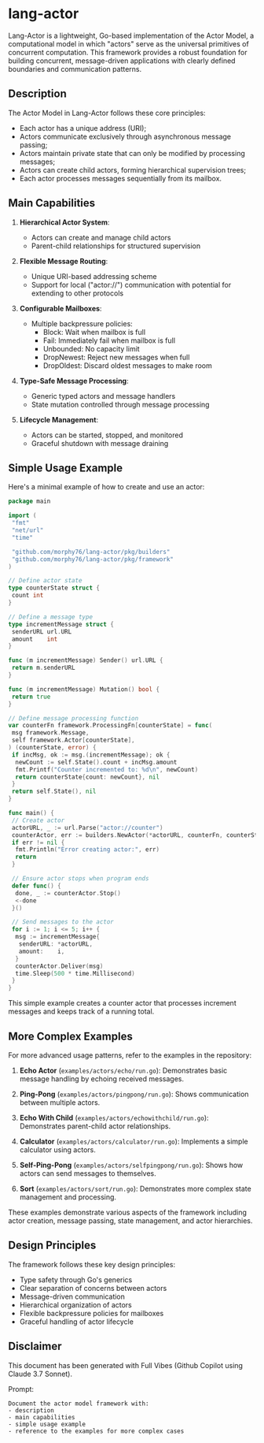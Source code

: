 # lang-actor

Lang-Actor is a lightweight, Go-based implementation of the Actor Model, a computational model in which "actors" serve as the universal primitives of concurrent computation. This framework provides a robust foundation for building concurrent, message-driven applications with clearly defined boundaries and communication patterns.

## Description

The Actor Model in Lang-Actor follows these core principles:

- Each actor has a unique address (URI);
- Actors communicate exclusively through asynchronous message passing;
- Actors maintain private state that can only be modified by processing messages;
- Actors can create child actors, forming hierarchical supervision trees;
- Each actor processes messages sequentially from its mailbox.

## Main Capabilities

1. **Hierarchical Actor System**:
   - Actors can create and manage child actors
   - Parent-child relationships for structured supervision

2. **Flexible Message Routing**:
   - Unique URI-based addressing scheme
   - Support for local ("actor://") communication with potential for extending to other protocols

3. **Configurable Mailboxes**:
   - Multiple backpressure policies:
     - Block: Wait when mailbox is full
     - Fail: Immediately fail when mailbox is full
     - Unbounded: No capacity limit
     - DropNewest: Reject new messages when full
     - DropOldest: Discard oldest messages to make room

4. **Type-Safe Message Processing**:
   - Generic typed actors and message handlers
   - State mutation controlled through message processing

5. **Lifecycle Management**:
   - Actors can be started, stopped, and monitored
   - Graceful shutdown with message draining

## Simple Usage Example

Here's a minimal example of how to create and use an actor:

```go
package main

import (
 "fmt"
 "net/url"
 "time"

 "github.com/morphy76/lang-actor/pkg/builders"
 "github.com/morphy76/lang-actor/pkg/framework"
)

// Define actor state
type counterState struct {
 count int
}

// Define a message type
type incrementMessage struct {
 senderURL url.URL
 amount    int
}

func (m incrementMessage) Sender() url.URL {
 return m.senderURL
}

func (m incrementMessage) Mutation() bool {
 return true
}

// Define message processing function
var counterFn framework.ProcessingFn[counterState] = func(
 msg framework.Message,
 self framework.Actor[counterState],
) (counterState, error) {
 if incMsg, ok := msg.(incrementMessage); ok {
  newCount := self.State().count + incMsg.amount
  fmt.Printf("Counter incremented to: %d\n", newCount)
  return counterState{count: newCount}, nil
 }
 return self.State(), nil
}

func main() {
 // Create actor
 actorURL, _ := url.Parse("actor://counter")
 counterActor, err := builders.NewActor(*actorURL, counterFn, counterState{count: 0})
 if err != nil {
  fmt.Println("Error creating actor:", err)
  return
 }

 // Ensure actor stops when program ends
 defer func() {
  done, _ := counterActor.Stop()
  <-done
 }()

 // Send messages to the actor
 for i := 1; i <= 5; i++ {
  msg := incrementMessage{
   senderURL: *actorURL,
   amount:    i,
  }
  counterActor.Deliver(msg)
  time.Sleep(500 * time.Millisecond)
 }
}
```

This simple example creates a counter actor that processes increment messages and keeps track of a running total.

## More Complex Examples

For more advanced usage patterns, refer to the examples in the repository:

1. **Echo Actor** (`examples/actors/echo/run.go`): Demonstrates basic message handling by echoing received messages.

2. **Ping-Pong** (`examples/actors/pingpong/run.go`): Shows communication between multiple actors.

3. **Echo With Child** (`examples/actors/echowithchild/run.go`): Demonstrates parent-child actor relationships.

4. **Calculator** (`examples/actors/calculator/run.go`): Implements a simple calculator using actors.

5. **Self-Ping-Pong** (`examples/actors/selfpingpong/run.go`): Shows how actors can send messages to themselves.

6. **Sort** (`examples/actors/sort/run.go`): Demonstrates more complex state management and processing.

These examples demonstrate various aspects of the framework including actor creation, message passing, state management, and actor hierarchies.

## Design Principles

The framework follows these key design principles:

- Type safety through Go's generics
- Clear separation of concerns between actors
- Message-driven communication
- Hierarchical organization of actors
- Flexible backpressure policies for mailboxes
- Graceful handling of actor lifecycle

## Disclaimer

This document has been generated with Full Vibes (Github Copilot using Claude 3.7 Sonnet).

Prompt:

```shell
Document the actor model framework with:
- description
- main capabilities
- simple usage example
- reference to the examples for more complex cases
